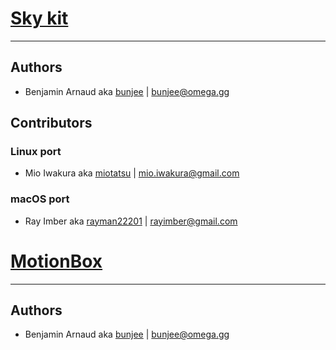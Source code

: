 # [Sky kit](http://omega.gg/Sky)
---

## Authors

- Benjamin Arnaud aka [bunjee](http://bunjee.me) | <bunjee@omega.gg>


## Contributors

### Linux port

- Mio Iwakura aka [miotatsu](http://miotatsu.github.io) | <mio.iwakura@gmail.com>

### macOS port

- Ray Imber aka [rayman22201](https://github.com/rayman22201) | <rayimber@gmail.com>


# [MotionBox](http://omega.gg/MotionBox)
---

## Authors

- Benjamin Arnaud aka [bunjee](http://bunjee.me) | <bunjee@omega.gg>

